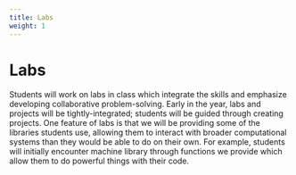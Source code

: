 ```yaml
---
title: Labs
weight: 1
---
```


# Labs

Students will work on labs in class which integrate the skills and emphasize developing collaborative problem-solving. Early in the year, labs and projects will be tightly-integrated; students will be guided through creating projects. One feature of labs is that we will be providing some of the libraries students use, allowing them to interact with broader computational systems than they would be able to do on their own. For example, students will initially encounter machine library through functions we provide which allow them to do powerful things with their code.  
